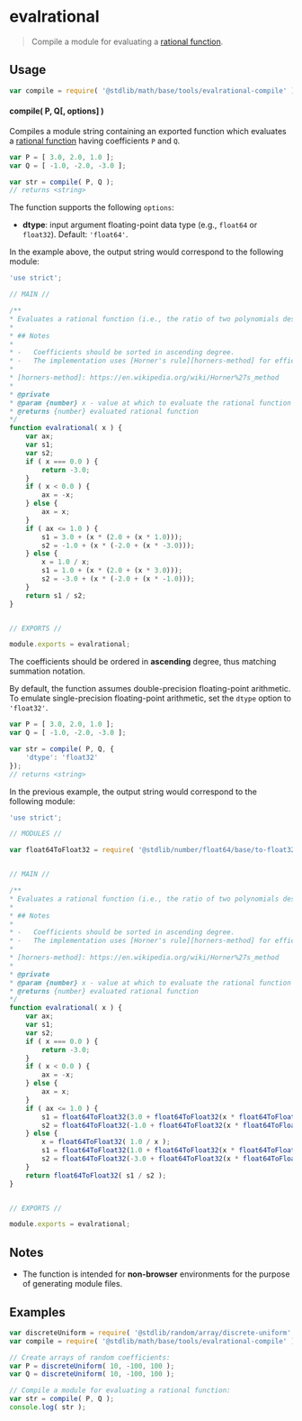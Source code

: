 <!--

@license Apache-2.0

Copyright (c) 2018 The Stdlib Authors.

Licensed under the Apache License, Version 2.0 (the "License");
you may not use this file except in compliance with the License.
You may obtain a copy of the License at

   http://www.apache.org/licenses/LICENSE-2.0

Unless required by applicable law or agreed to in writing, software
distributed under the License is distributed on an "AS IS" BASIS,
WITHOUT WARRANTIES OR CONDITIONS OF ANY KIND, either express or implied.
See the License for the specific language governing permissions and
limitations under the License.

-->

# evalrational

> Compile a module for evaluating a [rational function][@stdlib/math/base/tools/evalrational].

<section class="intro">

</section>

<!-- /.intro -->

<section class="usage">

## Usage

```javascript
var compile = require( '@stdlib/math/base/tools/evalrational-compile' );
```

#### compile( P, Q\[, options] )

Compiles a module string containing an exported function which evaluates a [rational function][@stdlib/math/base/tools/evalrational] having coefficients `P` and `Q`.

```javascript
var P = [ 3.0, 2.0, 1.0 ];
var Q = [ -1.0, -2.0, -3.0 ];

var str = compile( P, Q );
// returns <string>
```

The function supports the following `options`:

-   **dtype**: input argument floating-point data type (e.g., `float64` or `float32`). Default: `'float64'`.

In the example above, the output string would correspond to the following module:

<!-- eslint-disable no-unused-expressions -->

```javascript
'use strict';

// MAIN //

/**
* Evaluates a rational function (i.e., the ratio of two polynomials described by the coefficients stored in \\(P\\) and \\(Q\\)).
*
* ## Notes
*
* -   Coefficients should be sorted in ascending degree.
* -   The implementation uses [Horner's rule][horners-method] for efficient computation.
*
* [horners-method]: https://en.wikipedia.org/wiki/Horner%27s_method
*
* @private
* @param {number} x - value at which to evaluate the rational function
* @returns {number} evaluated rational function
*/
function evalrational( x ) {
    var ax;
    var s1;
    var s2;
    if ( x === 0.0 ) {
        return -3.0;
    }
    if ( x < 0.0 ) {
        ax = -x;
    } else {
        ax = x;
    }
    if ( ax <= 1.0 ) {
        s1 = 3.0 + (x * (2.0 + (x * 1.0)));
        s2 = -1.0 + (x * (-2.0 + (x * -3.0)));
    } else {
        x = 1.0 / x;
        s1 = 1.0 + (x * (2.0 + (x * 3.0)));
        s2 = -3.0 + (x * (-2.0 + (x * -1.0)));
    }
    return s1 / s2;
}


// EXPORTS //

module.exports = evalrational;
```

The coefficients should be ordered in **ascending** degree, thus matching summation notation.

By default, the function assumes double-precision floating-point arithmetic. To emulate single-precision floating-point arithmetic, set the `dtype` option to `'float32'`.

```javascript
var P = [ 3.0, 2.0, 1.0 ];
var Q = [ -1.0, -2.0, -3.0 ];

var str = compile( P, Q, {
    'dtype': 'float32'
});
// returns <string>
```

In the previous example, the output string would correspond to the following module:

<!-- eslint-disable no-unused-expressions -->

```javascript
'use strict';

// MODULES //

var float64ToFloat32 = require( '@stdlib/number/float64/base/to-float32' );


// MAIN //

/**
* Evaluates a rational function (i.e., the ratio of two polynomials described by the coefficients stored in \\(P\\) and \\(Q\\)).
*
* ## Notes
*
* -   Coefficients should be sorted in ascending degree.
* -   The implementation uses [Horner's rule][horners-method] for efficient computation.
*
* [horners-method]: https://en.wikipedia.org/wiki/Horner%27s_method
*
* @private
* @param {number} x - value at which to evaluate the rational function
* @returns {number} evaluated rational function
*/
function evalrational( x ) {
    var ax;
    var s1;
    var s2;
    if ( x === 0.0 ) {
        return -3.0;
    }
    if ( x < 0.0 ) {
        ax = -x;
    } else {
        ax = x;
    }
    if ( ax <= 1.0 ) {
        s1 = float64ToFloat32(3.0 + float64ToFloat32(x * float64ToFloat32(2.0 + float64ToFloat32(x * 1.0)))); // eslint-disable-line max-len
        s2 = float64ToFloat32(-1.0 + float64ToFloat32(x * float64ToFloat32(-2.0 + float64ToFloat32(x * -3.0)))); // eslint-disable-line max-len
    } else {
        x = float64ToFloat32( 1.0 / x );
        s1 = float64ToFloat32(1.0 + float64ToFloat32(x * float64ToFloat32(2.0 + float64ToFloat32(x * 3.0)))); // eslint-disable-line max-len
        s2 = float64ToFloat32(-3.0 + float64ToFloat32(x * float64ToFloat32(-2.0 + float64ToFloat32(x * -1.0)))); // eslint-disable-line max-len
    }
    return float64ToFloat32( s1 / s2 );
}


// EXPORTS //

module.exports = evalrational;
```

</section>

<!-- /.usage -->

<section class="notes">

## Notes

-   The function is intended for **non-browser** environments for the purpose of generating module files.

</section>

<!-- /.notes -->

<section class="examples">

## Examples

<!-- eslint no-undef: "error" -->

```javascript
var discreteUniform = require( '@stdlib/random/array/discrete-uniform' );
var compile = require( '@stdlib/math/base/tools/evalrational-compile' );

// Create arrays of random coefficients:
var P = discreteUniform( 10, -100, 100 );
var Q = discreteUniform( 10, -100, 100 );

// Compile a module for evaluating a rational function:
var str = compile( P, Q );
console.log( str );
```

</section>

<!-- /.examples -->

<!-- Section for related `stdlib` packages. Do not manually edit this section, as it is automatically populated. -->

<section class="related">

</section>

<!-- /.related -->

<!-- Section for all links. Make sure to keep an empty line after the `section` element and another before the `/section` close. -->

<section class="links">

[@stdlib/math/base/tools/evalrational]: https://github.com/stdlib-js/math/tree/main/base/tools/evalrational

</section>

<!-- /.links -->
